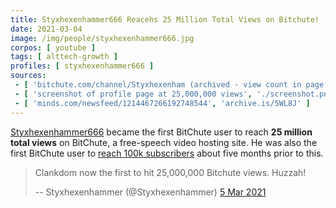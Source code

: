 ```yaml
---
title: Styxhexenhammer666 Reacehs 25 Million Total Views on Bitchute!
date: 2021-03-04
image: /img/people/styxhexenhammer666.jpg
corpos: [ youtube ]
tags: [ alttech-growth ]
profiles: [ styxhexenhammer666 ]
sources:
 - [ 'bitchute.com/channel/Styxhexenham (archived - view count in page source)', 'archive.is/mYOhn' ]
 - [ 'screenshot of profile page at 25,000,000 views', './screenshot.png' ]
 - [ 'minds.com/newsfeed/1214467266192748544', 'archive.is/5WL8J' ]
---
```


[Styxhexenhammer666](/profiles/styxhexenhammer666/) became the first BitChute
user to reach **25 million total views** on BitChute, a free-speech video
hosting site. He was also the first BitChute user to [reach 100k
subscribers](/e/styx-100k-bitchute-subs/) about five months prior to this.

> Clankdom now the first to hit 25,000,000 Bitchute views. Huzzah!
>
> -- Styxhexenhammer (@Styxhexenhammer) [5 Mar 2021](https://archive.is/5WL8J)
